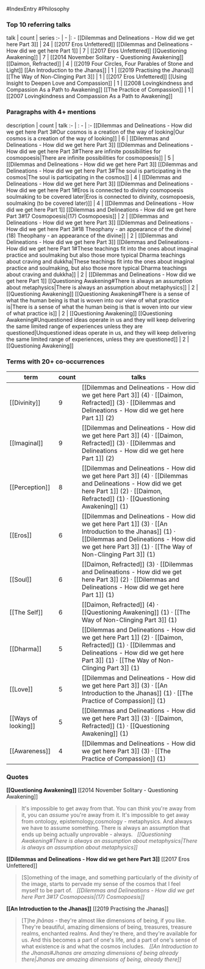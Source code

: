 #IndexEntry #Philosophy

### Top 10 referring talks
talk | count | series
:- | - |: -
[[Dilemmas and Delineations - How did we get here Part 3]] | 24 | [[2017 Eros Unfettered]]
[[Dilemmas and Delineations - How did we get here Part 1]] | 7 | [[2017 Eros Unfettered]]
[[Questioning Awakening]] | 7 | [[2014 November Solitary - Questioning Awakening]]
[[Daimon, Refracted]] | 4 | [[2019 Four Circles, Four Parables of Stone and Light]]
[[An Introduction to the Jhanas]] | 1 | [[2019 Practising the Jhanas]]
[[The Way of Non-Clinging Part 3]] | 1 | [[2017 Eros Unfettered]]
[[Using Insight to Deepen Love and Compassion]] | 1 | [[2008 Lovingkindness and Compassion As a Path to Awakening]]
[[The Practice of Compassion]] | 1 | [[2007 Lovingkindness and Compassion As a Path to Awakening]]

### Paragraphs with 4+ mentions
description | count | talk
:- | : - | :-
[[Dilemmas and Delineations - How did we get here Part 3#Our cosmos is a creation of the way of looking\|Our cosmos is a creation of the way of looking]] | 6 | [[Dilemmas and Delineations - How did we get here Part 3]]
[[Dilemmas and Delineations - How did we get here Part 3#There are infinite possibilities for cosmopoesis\|There are infinite possibilities for cosmopoesis]] | 5 | [[Dilemmas and Delineations - How did we get here Part 3]]
[[Dilemmas and Delineations - How did we get here Part 3#The soul is participating in the cosmos\|The soul is participating in the cosmos]] | 4 | [[Dilemmas and Delineations - How did we get here Part 3]]
[[Dilemmas and Delineations - How did we get here Part 1#Eros is connected to divinity cosmopoesis soulmaking to be covered later\|Eros is connected to divinity, cosmopoesis, soulmaking (to be covered later)]] | 4 | [[Dilemmas and Delineations - How did we get here Part 1]]
[[Dilemmas and Delineations - How did we get here Part 3#17 Cosmopoesis\|(17) Cosmopoesis]] | 2 | [[Dilemmas and Delineations - How did we get here Part 3]]
[[Dilemmas and Delineations - How did we get here Part 3#18 Theophany - an appearance of the divine\|(18) Theophany - an appearance of the divine]] | 2 | [[Dilemmas and Delineations - How did we get here Part 3]]
[[Dilemmas and Delineations - How did we get here Part 1#These teachings fit into the ones about imaginal practice and soulmaking but also those more typical Dharma teachings about craving and dukkha\|These teachings fit into the ones about imaginal practice and soulmaking, but also those more typical Dharma teachings about craving and dukkha]] | 2 | [[Dilemmas and Delineations - How did we get here Part 1]]
[[Questioning Awakening#There is always an assumption about metaphysics\|There is always an assumption about metaphysics]] | 2 | [[Questioning Awakening]]
[[Questioning Awakening#There is a sense of what the human being is that is woven into our view of what practice is\|There is a sense of what the human being is that is woven into our view of what practice is]] | 2 | [[Questioning Awakening]]
[[Questioning Awakening#Unquestioned ideas operate in us and they will keep delivering the same limited range of experiences unless they are questioned\|Unquestioned ideas operate in us, and they will keep delivering the same limited range of experiences, unless they are questioned]] | 2 | [[Questioning Awakening]]

### Terms with 20+ co-occurrences
term | count | talks
-|-|-
[[Divinity]] | 9 | <span class="counts">[[Dilemmas and Delineations - How did we get here Part 3]] (4) · [[Daimon, Refracted]] (3) · [[Dilemmas and Delineations - How did we get here Part 1]] (2)</span> 
[[Imaginal]] | 9 | <span class="counts">[[Dilemmas and Delineations - How did we get here Part 3]] (4) · [[Daimon, Refracted]] (3) · [[Dilemmas and Delineations - How did we get here Part 1]] (2)</span> 
[[Perception]] | 8 | <span class="counts">[[Dilemmas and Delineations - How did we get here Part 3]] (4) · [[Dilemmas and Delineations - How did we get here Part 1]] (2) · [[Daimon, Refracted]] (1) · [[Questioning Awakening]] (1)</span> 
[[Eros]] | 6 | <span class="counts">[[Dilemmas and Delineations - How did we get here Part 1]] (3) · [[An Introduction to the Jhanas]] (1) · [[Dilemmas and Delineations - How did we get here Part 3]] (1) · [[The Way of Non-Clinging Part 3]] (1)</span> 
[[Soul]] | 6 | <span class="counts">[[Daimon, Refracted]] (3) · [[Dilemmas and Delineations - How did we get here Part 3]] (2) · [[Dilemmas and Delineations - How did we get here Part 1]] (1)</span> 
[[The Self]] | 6 | <span class="counts">[[Daimon, Refracted]] (4) · [[Questioning Awakening]] (1) · [[The Way of Non-Clinging Part 3]] (1)</span> 
[[Dharma]] | 5 | <span class="counts">[[Dilemmas and Delineations - How did we get here Part 1]] (2) · [[Daimon, Refracted]] (1) · [[Dilemmas and Delineations - How did we get here Part 3]] (1) · [[The Way of Non-Clinging Part 3]] (1)</span> 
[[Love]] | 5 | <span class="counts">[[Dilemmas and Delineations - How did we get here Part 3]] (3) · [[An Introduction to the Jhanas]] (1) · [[The Practice of Compassion]] (1)</span> 
[[Ways of looking]] | 5 | <span class="counts">[[Dilemmas and Delineations - How did we get here Part 3]] (3) · [[Daimon, Refracted]] (1) · [[Questioning Awakening]] (1)</span> 
[[Awareness]] | 4 | <span class="counts">[[Dilemmas and Delineations - How did we get here Part 3]] (3) · [[The Practice of Compassion]] (1)</span> 

### Quotes
**[[Questioning Awakening]]**
<span class="counts">[[2014 November Solitary - Questioning Awakening]]</span>
> It's impossible to get away from that. You can _think_ you're away from it, you can _assume_ you're away from it. It's impossible to get away from ontology, epistemology,cosmology - metaphysics. And always we have to assume something. There is always an assumption that ends up being actually unprovable - always. &nbsp;&nbsp;<span class="counts">_[[Questioning Awakening#There is always an assumption about metaphysics|There is always an assumption about metaphysics]]_</span>

**[[Dilemmas and Delineations - How did we get here Part 3]]**
<span class="counts">[[2017 Eros Unfettered]]</span>
> [S]omething of the image, and something particularly of the _divinity_ of the image, starts to pervade my sense of the cosmos that I feel myself to be part of. &nbsp;&nbsp;<span class="counts">_[[Dilemmas and Delineations - How did we get here Part 3#17 Cosmopoesis|(17) Cosmopoesis]]_</span>

**[[An Introduction to the Jhanas]]**
<span class="counts">[[2019 Practising the Jhanas]]</span>
> [T]he _jhānas_ - they're almost like dimensions of being, if you like. They're beautiful, amazing dimensions of being, treasures, treasure realms, enchanted realms. And they're there, and they're available for us. And this becomes a part of one's life, and a part of one's sense of what existence _is_ and what the cosmos includes. &nbsp;&nbsp;<span class="counts">_[[An Introduction to the Jhanas#Jhanas are amazing dimensions of being already there|Jhanas are amazing dimensions of being, already there]]_</span>


